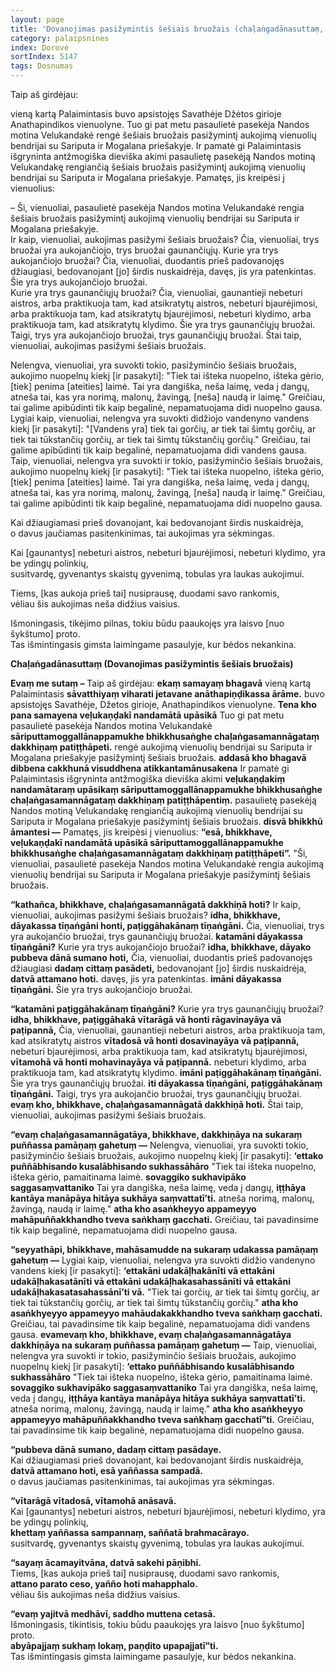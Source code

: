 ```yaml
---
layout: page
title: 'Dovanojimas pasižymintis šešiais bruožais (chaḷaṅgadānasuttaṃ, AN VI.i.IV.7)'
category: palaipsnines
index: Dorovė 
sortIndex: 5147
tags: Dosnumas
---
```


Taip aš girdėjau:

vieną kartą Palaimintasis buvo apsistojęs Savathėje Džėtos girioje Anathapindikos vienuolyne. Tuo gi pat metu pasaulietė pasekėja Nandos motina Velukandakė rengė šešiais bruožais pasižymintį aukojimą vienuolių bendrijai su Sariputa ir Mogalana priešakyje. Ir pamatė gi Palaimintasis išgryninta antžmogiška dieviška akimi pasaulietę pasekėją Nandos motiną Velukandakę rengiančią šešiais bruožais pasižymintį aukojimą vienuolių bendrijai su Sariputa ir Mogalana priešakyje. Pamatęs, jis kreipėsi į vienuolius:

– Ši, vienuoliai, pasaulietė pasekėja Nandos motina Velukandakė rengia šešiais bruožais pasižymintį aukojimą vienuolių bendrijai su Sariputa ir Mogalana priešakyje.\
Ir kaip, vienuoliai, aukojimas pasižymi šešiais bruožais? Čia, vienuoliai, trys bruožai yra aukojančiojo, trys bruožai gaunančiųjų. Kurie yra trys aukojančiojo bruožai? Čia, vienuoliai, duodantis prieš padovanojęs džiaugiasi, bedovanojant [jo] širdis nuskaidrėja, davęs, jis yra patenkintas. Šie yra trys aukojančiojo bruožai.\
Kurie yra trys gaunančiųjų bruožai? Čia, vienuoliai, gaunantieji nebeturi aistros, arba praktikuoja tam, kad atsikratytų aistros, nebeturi bjaurėjimosi, arba praktikuoja tam, kad atsikratytų bjaurėjimosi, nebeturi klydimo, arba praktikuoja tam, kad atsikratytų klydimo. Šie yra trys gaunančiųjų bruožai. Taigi, trys yra aukojančiojo bruožai, trys gaunančiųjų bruožai. Štai taip, vienuoliai, aukojimas pasižymi šešiais bruožais.

Nelengva, vienuoliai, yra suvokti tokio, pasižyminčio šešiais bruožais, aukojimo nuopelnų kiekį [ir pasakyti]: "Tiek tai išteka nuopelno, išteka gėrio, [tiek] penima [ateities] laimė. Tai yra dangiška, neša laimę, veda į dangų, atneša tai, kas yra norimą, malonų, žavingą, [neša] naudą ir laimę." Greičiau, tai galime apibūdinti tik kaip begalinė, nepamatuojama didi nuopelno gausa.\
Lygiai kaip, vienuoliai, nelengva yra suvokti didžiojo vandenyno vandens kiekį [ir pasakyti]: "[Vandens yra] tiek tai gorčių, ar tiek tai šimtų gorčių, ar tiek tai tūkstančių gorčių, ar tiek tai šimtų tūkstančių gorčių." Greičiau, tai galime apibūdinti tik kaip begalinė, nepamatuojama didi vandens gausa. Taip, vienuoliai, nelengva yra suvokti ir tokio, pasižyminčio šešiais bruožais, aukojimo nuopelnų kiekį [ir pasakyti]: "Tiek tai išteka nuopelno, išteka gėrio, [tiek] penima [ateities] laimė. Tai yra dangiška, neša laimę, veda į dangų, atneša tai, kas yra norimą, malonų, žavingą, [neša] naudą ir laimę." Greičiau, tai galime apibūdinti tik kaip begalinė, nepamatuojama didi nuopelno gausa.

Kai džiaugiamasi prieš dovanojant, kai bedovanojant širdis nuskaidrėja,\
o davus jaučiamas pasitenkinimas, tai aukojimas yra sėkmingas.

Kai [gaunantys] nebeturi aistros, nebeturi bjaurėjimosi, nebeturi klydimo, yra be ydingų polinkių,\
susitvardę, gyvenantys skaistų gyvenimą, tobulas yra laukas aukojimui.

Tiems, [kas aukoja prieš tai] nusiprausę, duodami savo rankomis,\
vėliau šis aukojimas neša didžius vaisius.

Išmoningasis, tikėjimo pilnas, tokiu būdu paaukojęs yra laisvo [nuo šykštumo] proto.\
Tas išmintingasis gimsta laimingame pasaulyje, kur bėdos nekankina.

__Chaḷaṅgadānasuttaṃ (Dovanojimas pasižymintis šešiais bruožais)__

**Evaṃ me sutaṃ –** Taip aš girdėjau: **ekaṃ samayaṃ bhagavā** vieną kartą Palaimintasis **sāvatthiyaṃ viharati jetavane anāthapiṇḍikassa ārāme.** buvo apsistojęs Savathėje, Džetos girioje, Anathapindikos vienuolyne. **Tena kho pana samayena veḷukaṇḍakī nandamātā upāsikā** Tuo gi pat metu pasaulietė pasekėja  Nandos motina Velukandakė __sāriputtamoggallānappamukhe bhikkhusaṅghe chaḷaṅgasamannāgataṃ dakkhiṇaṃ patiṭṭhāpeti.__ rengė aukojimą vienuolių bendrijai su Sariputa ir Mogalana priešakyje pasižymintį šešiais bruožais. __addasā kho bhagavā dibbena cakkhunā visuddhena atikkantamānusakena__ Ir pamatė gi Palaimintasis išgryninta antžmogiška dieviška akimi __veḷukaṇḍakiṃ nandamātaraṃ upāsikaṃ sāriputtamoggallānappamukhe bhikkhusaṅghe chaḷaṅgasamannāgataṃ dakkhiṇaṃ patiṭṭhāpentiṃ.__ pasaulietę pasekėją Nandos motiną Velukandakę rengiančią aukojimą vienuolių bendrijai su Sariputa ir Mogalana priešakyje pasižymintį šešiais bruožais. __disvā bhikkhū āmantesi —__ Pamatęs, jis kreipėsi į vienuolius: __“esā, bhikkhave, veḷukaṇḍakī nandamātā upāsikā sāriputtamoggallānappamukhe bhikkhusaṅghe chaḷaṅgasamannāgataṃ dakkhiṇaṃ patiṭṭhāpeti”.__ "Ši, vienuoliai, pasaulietė pasekėja Nandos motina Velukandakė rengia aukojimą vienuolių bendrijai su Sariputa ir Mogalana priešakyje pasižymintį šešiais bruožais.

__“kathañca, bhikkhave, chaḷaṅgasamannāgatā dakkhiṇā hoti?__ Ir kaip, vienuoliai, aukojimas pasižymi šešiais bruožais?
__idha, bhikkhave, dāyakassa tīṇaṅgāni honti, paṭiggāhakānaṃ tīṇaṅgāni.__ Čia, vienuoliai, trys yra aukojančio bruožai, trys gaunančiųjų bruožai. __katamāni dāyakassa tīṇaṅgāni?__ Kurie yra trys aukojančiojo bruožai? __idha, bhikkhave, dāyako pubbeva dānā sumano hoti,__ Čia, vienuoliai, duodantis prieš padovanojęs džiaugiasi __dadaṃ cittaṃ pasādeti,__ bedovanojant [jo] širdis nuskaidrėja, __datvā attamano hoti.__ davęs, jis yra patenkintas. __imāni dāyakassa tīṇaṅgāni.__ Šie yra trys aukojančiojo bruožai.

__“katamāni paṭiggāhakānaṃ tīṇaṅgāni?__ Kurie yra trys gaunančiųjų bruožai? __idha, bhikkhave, paṭiggāhakā vītarāgā vā honti rāgavinayāya vā paṭipannā,__ Čia, vienuoliai, gaunantieji nebeturi aistros, arba praktikuoja tam, kad atsikratytų aistros __vītadosā vā honti dosavinayāya vā paṭipannā,__ nebeturi bjaurėjimosi, arba praktikuoja tam, kad atsikratytų bjaurėjimosi, __vītamohā vā honti mohavinayāya vā paṭipannā.__ nebeturi klydimo, arba praktikuoja tam, kad atsikratytų klydimo. __imāni paṭiggāhakānaṃ tīṇaṅgāni.__ Šie yra trys gaunančiųjų bruožai. __iti dāyakassa tīṇaṅgāni, paṭiggāhakānaṃ tīṇaṅgāni.__ Taigi, trys yra aukojančio bruožai, trys gaunančiųjų bruožai. __evaṃ kho, bhikkhave, chaḷaṅgasamannāgatā dakkhiṇā hoti.__ Štai taip, vienuoliai, aukojimas pasižymi šešiais bruožais.

__“evaṃ chaḷaṅgasamannāgatāya, bhikkhave, dakkhiṇāya na sukaraṃ puññassa pamāṇaṃ gahetuṃ —__ Nelengva, vienuoliai, yra suvokti tokio, pasižyminčio šešiais bruožais, aukojimo nuopelnų kiekį [ir pasakyti]: __‘ettako puññābhisando kusalābhisando sukhassāhāro__ "Tiek tai išteka nuopelno, išteka gėrio, pamaitinama laimė. __sovaggiko sukhavipāko saggasaṃvattaniko__ Tai yra dangiška, neša laimę, veda į dangų, __iṭṭhāya kantāya manāpāya hitāya sukhāya saṃvattatī’ti.__ atneša norimą, malonų, žavingą, naudą ir laimę." __atha kho  asaṅkheyyo appameyyo mahāpuññakkhandho tveva saṅkhaṃ gacchati.__ Greičiau, tai pavadinsime tik kaip begalinė, nepamatuojama didi nuopelno gausa. 

__“seyyathāpi, bhikkhave, mahāsamudde na sukaraṃ udakassa pamāṇaṃ gahetuṃ —__ Lygiai kaip, vienuoliai, nelengva yra suvokti didžio vandenyno vandens kiekį [ir pasakyti]: __‘ettakāni udakāḷhakānīti vā ettakāni udakāḷhakasatānīti vā ettakāni udakāḷhakasahassānīti vā ettakāni udakāḷhakasatasahassānī’ti vā.__ "Tiek tai gorčių, ar tiek tai šimtų gorčių, ar tiek tai tūkstančių gorčių, ar tiek tai šimtų tūkstančių gorčių." __atha kho asaṅkhyeyyo appameyyo mahāudakakkhandho tveva saṅkhaṃ gacchati.__ Greičiau, tai pavadinsime tik kaip begalinė, nepamatuojama didi vandens gausa. __evamevaṃ kho, bhikkhave, evaṃ chaḷaṅgasamannāgatāya dakkhiṇāya na sukaraṃ puññassa pamāṇaṃ gahetuṃ —__ Taip, vienuoliai, nelengva yra suvokti ir tokio, pasižyminčio šešiais bruožais, aukojimo nuopelnų kiekį [ir pasakyti]: __‘ettako puññābhisando kusalābhisando sukhassāhāro__ "Tiek tai išteka nuopelno, išteka gėrio, pamaitinama laimė. __sovaggiko sukhavipāko saggasaṃvattaniko__ Tai yra dangiška, neša laimę, veda į dangų, __iṭṭhāya kantāya manāpāya hitāya sukhāya saṃvattatī’ti.__ atneša norimą, malonų, žavingą, naudą ir laimę." __atha kho  asaṅkheyyo appameyyo mahāpuññakkhandho tveva saṅkhaṃ gacchatī”ti.__ Greičiau, tai pavadinsime tik kaip begalinė, nepamatuojama didi nuopelno gausa.

__“pubbeva dānā sumano, dadaṃ cittaṃ pasādaye.__\
Kai džiaugiamasi prieš dovanojant, kai bedovanojant širdis nuskaidrėja,\
__datvā attamano hoti, esā yaññassa sampadā.__\
o davus jaučiamas pasitenkinimas, tai aukojimas yra sėkmingas.

__“vītarāgā vītadosā, vītamohā anāsavā.__\
Kai [gaunantys] nebeturi aistros, nebeturi bjaurėjimosi, nebeturi klydimo, yra be ydingų polinkių,\
__khettaṃ yaññassa sampannaṃ, saññatā brahmacārayo.__\
susitvardę, gyvenantys skaistų gyvenimą, tobulas yra laukas aukojimui.

__“sayaṃ ācamayitvāna, datvā sakehi pāṇibhi.__\
Tiems, [kas aukoja prieš tai] nusiprausę, duodami savo rankomis, \
__attano parato ceso, yañño hoti mahapphalo.__\
vėliau šis aukojimas neša didžius vaisius.

__“evaṃ yajitvā medhāvī, saddho muttena cetasā.__\
Išmoningasis, tikintisis, tokiu būdu paaukojęs yra laisvo [nuo šykštumo] proto.\
__abyāpajjaṃ sukhaṃ lokaṃ, paṇḍito upapajjatī”ti.__\
Tas išmintingasis gimsta laimingame pasaulyje, kur bėdos nekankina.

